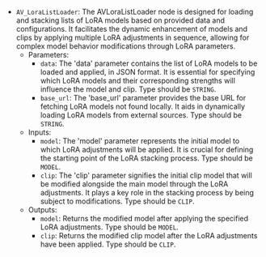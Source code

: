 - `AV_LoraListLoader`: The AVLoraListLoader node is designed for loading and stacking lists of LoRA models based on provided data and configurations. It facilitates the dynamic enhancement of models and clips by applying multiple LoRA adjustments in sequence, allowing for complex model behavior modifications through LoRA parameters.
    - Parameters:
        - `data`: The 'data' parameter contains the list of LoRA models to be loaded and applied, in JSON format. It is essential for specifying which LoRA models and their corresponding strengths will influence the model and clip. Type should be `STRING`.
        - `base_url`: The 'base_url' parameter provides the base URL for fetching LoRA models not found locally. It aids in dynamically loading LoRA models from external sources. Type should be `STRING`.
    - Inputs:
        - `model`: The 'model' parameter represents the initial model to which LoRA adjustments will be applied. It is crucial for defining the starting point of the LoRA stacking process. Type should be `MODEL`.
        - `clip`: The 'clip' parameter signifies the initial clip model that will be modified alongside the main model through the LoRA adjustments. It plays a key role in the stacking process by being subject to modifications. Type should be `CLIP`.
    - Outputs:
        - `model`: Returns the modified model after applying the specified LoRA adjustments. Type should be `MODEL`.
        - `clip`: Returns the modified clip model after the LoRA adjustments have been applied. Type should be `CLIP`.
